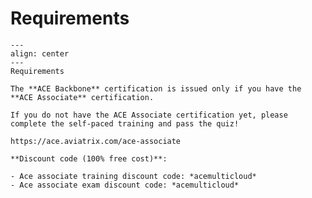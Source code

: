 # Requirements

```{figure} images/backbone-quiz.png
---
align: center
---
Requirements
```

```{caution}
The **ACE Backbone** certification is issued only if you have the **ACE Associate** certification.

If you do not have the ACE Associate certification yet, please complete the self-paced training and pass the quiz!

https://ace.aviatrix.com/ace-associate

**Discount code (100% free cost)**:

- Ace associate training discount code: *acemulticloud*
- Ace associate exam discount code: *acemulticloud*
```





